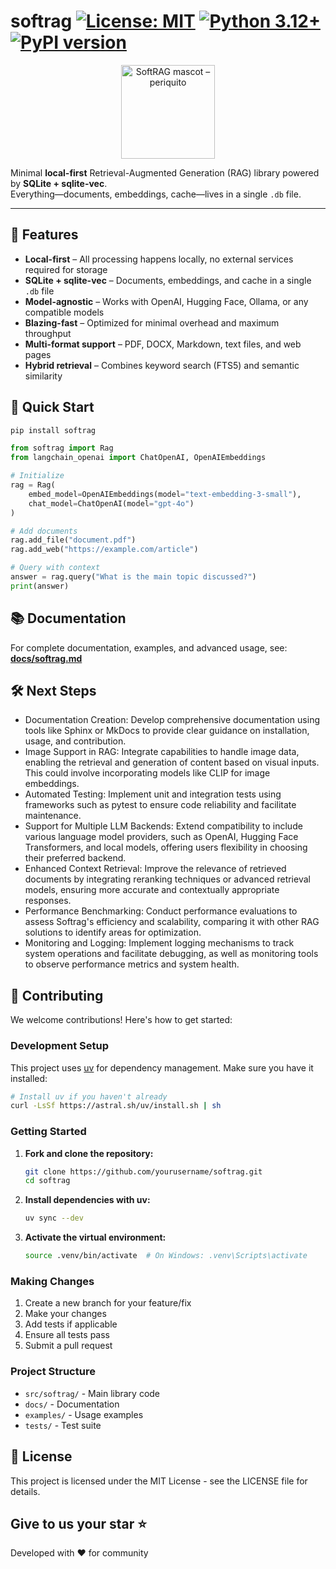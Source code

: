 # softrag [![License: MIT](https://img.shields.io/badge/License-MIT-yellow.svg)](https://opensource.org/licenses/MIT) [![Python 3.12+](https://img.shields.io/badge/python-3.12+-blue.svg)](https://www.python.org/downloads/) [![PyPI version](https://img.shields.io/pypi/v/softrag.svg)](https://pypi.org/project/softrag/)

<div align="center">
  <img src="piriquito.png" width="150" alt="SoftRAG mascot – periquito"/>
</div>

Minimal **local-first** Retrieval-Augmented Generation (RAG) library powered by **SQLite + sqlite-vec**.  
Everything—documents, embeddings, cache—lives in a single `.db` file.

---

## 🌟 Features

- **Local-first** – All processing happens locally, no external services required for storage
- **SQLite + sqlite-vec** – Documents, embeddings, and cache in a single `.db` file
- **Model-agnostic** – Works with OpenAI, Hugging Face, Ollama, or any compatible models
- **Blazing-fast** – Optimized for minimal overhead and maximum throughput
- **Multi-format support** – PDF, DOCX, Markdown, text files, and web pages
- **Hybrid retrieval** – Combines keyword search (FTS5) and semantic similarity

## 🚀 Quick Start

```bash
pip install softrag
```

```python
from softrag import Rag
from langchain_openai import ChatOpenAI, OpenAIEmbeddings

# Initialize
rag = Rag(
    embed_model=OpenAIEmbeddings(model="text-embedding-3-small"),
    chat_model=ChatOpenAI(model="gpt-4o")
)

# Add documents
rag.add_file("document.pdf")
rag.add_web("https://example.com/article")

# Query with context
answer = rag.query("What is the main topic discussed?")
print(answer)
```

## 📚 Documentation

For complete documentation, examples, and advanced usage, see: **[docs/softrag.md](docs/softrag.md)**

## 🛠️ Next Steps

- Documentation Creation: Develop comprehensive documentation using tools like Sphinx or MkDocs to provide clear guidance on installation, usage, and contribution.
- Image Support in RAG: Integrate capabilities to handle image data, enabling the retrieval and generation of content based on visual inputs. This could involve incorporating models like CLIP for image embeddings.
- Automated Testing: Implement unit and integration tests using frameworks such as pytest to ensure code reliability and facilitate maintenance.
- Support for Multiple LLM Backends: Extend compatibility to include various language model providers, such as OpenAI, Hugging Face Transformers, and local models, offering users flexibility in choosing their preferred backend.
- Enhanced Context Retrieval: Improve the relevance of retrieved documents by integrating reranking techniques or advanced retrieval models, ensuring more accurate and contextually appropriate responses.
- Performance Benchmarking: Conduct performance evaluations to assess Softrag's efficiency and scalability, comparing it with other RAG solutions to identify areas for optimization.
- Monitoring and Logging: Implement logging mechanisms to track system operations and facilitate debugging, as well as monitoring tools to observe performance metrics and system health.

## 🤝 Contributing

We welcome contributions! Here's how to get started:

### Development Setup

This project uses [uv](https://docs.astral.sh/uv/) for dependency management. Make sure you have it installed:

```bash
# Install uv if you haven't already
curl -LsSf https://astral.sh/uv/install.sh | sh
```

### Getting Started

1. **Fork and clone the repository:**
   ```bash
   git clone https://github.com/yourusername/softrag.git
   cd softrag
   ```

2. **Install dependencies with uv:**
   ```bash
   uv sync --dev
   ```

3. **Activate the virtual environment:**
   ```bash
   source .venv/bin/activate  # On Windows: .venv\Scripts\activate
   ```

### Making Changes

1. Create a new branch for your feature/fix
2. Make your changes
3. Add tests if applicable
4. Ensure all tests pass
5. Submit a pull request

### Project Structure

- `src/softrag/` - Main library code
- `docs/` - Documentation
- `examples/` - Usage examples
- `tests/` - Test suite

## 📜 License

This project is licensed under the MIT License - see the LICENSE file for details.

## Give to us your star ⭐

Developed with ❤️ for community
